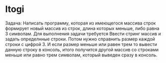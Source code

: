 # Itogi
Задача: Написать программу, которая из имеющегося массива строк формирует новый массив из строк, длина которых меньше, либо равна 3 символам. 
Для выполнения задачи требуется Ввести стринг массив и задать определнные строки. Потом нужно справнить размер каждой строки с цифрой 3. И если размер меньше или равен трем то вывести данную строку в консоль, итого получится другой массив со строками меньше или равно трем символам, который выведен сразу в консоль.
